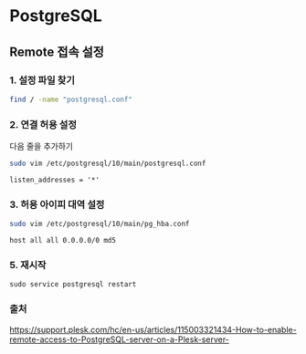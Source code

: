 # PostgreSQL

## Remote 접속 설정
### 1. 설정 파일 찾기
```bash
find / -name "postgresql.conf"
```

### 2. 연결 허용 설정
다음 줄을 추가하기
```bash
sudo vim /etc/postgresql/10/main/postgresql.conf
```
```
listen_addresses = '*'
```

### 3. 허용 아이피 대역 설정
```bash
sudo vim /etc/postgresql/10/main/pg_hba.conf
```
```
host all all 0.0.0.0/0 md5
```

### 5. 재시작
```
sudo service postgresql restart
```

### 출처
https://support.plesk.com/hc/en-us/articles/115003321434-How-to-enable-remote-access-to-PostgreSQL-server-on-a-Plesk-server-
